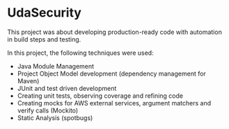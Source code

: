 # UdaSecurity

This project was about developing production-ready code with automation in build steps and testing.

In this project, the following techniques were used:

* Java Module Management 
* Project Object Model development (dependency management for Maven)   
* JUnit and test driven development
* Creating unit tests, observing coverage and refining code
* Creating mocks for AWS external services, argument matchers and verify calls (Mockito)  
* Static Analysis (spotbugs)